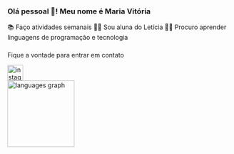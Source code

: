 <h3 align="left">Olá pessoal 👋! Meu nome é Maria Vitória</h3>

📚 Faço atividades semanais
👩‍🎓 Sou aluna do Letícia
👩‍💻 Procuro aprender linguagens de programação e tecnologia

###
Fique a vontade para entrar em contato 

<div align="left">
  <a href="https://instagram.com/themanc1ni" target="_blank">
    <img src="https://img.shields.io/static/v1?message=Instagram&logo=instagram&label=&color=E4405F&logoColor=white&labelColor=&style=for-the-badge" height="35" alt="instagram logo"  />
  </a>
</div>

<div align="left">
  <img src="https://github-readme-stats.vercel.app/api/top-langs?username=mariavitoriamancini&locale=en&hide_title=false&layout=compact&card_width=320&langs_count=5&theme=dracula&hide_border=false" height="150" alt="languages graph"  />
</div>

###
